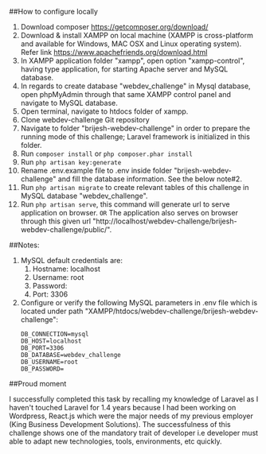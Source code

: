 ##How to configure locally

1. Download composer https://getcomposer.org/download/
2. Download & install XAMPP on local machine (XAMPP is cross-platform and available for Windows, MAC OSX and Linux operating system). Refer link https://www.apachefriends.org/download.html
3. In XAMPP application folder "xampp", open option "xampp-control", having type application, for starting Apache server and MySQL database.
4. In regards to create database "webdev_challenge" in Mysql database, open phpMyAdmin through that same XAMPP control panel and navigate to MySQL database.
5. Open terminal, navigate to htdocs folder of xampp.
6. Clone webdev-challenge Git repository
7. Navigate to folder "brijesh-webdev-challenge" in order to prepare the running mode of this challenge; Laravel framework is initialized in this folder.
8. Run ```composer install``` or ```php composer.phar install```
9. Run ```php artisan key:generate```
10. Rename .env.example file to .env inside folder "brijesh-webdev-challenge" and fill the database information. See the below note#2.
11. Run ```php artisan migrate``` to create relevant tables of this challenge in MySQL database "webdev_challenge".
12. Run ```php artisan serve```, this command will generate url to serve application on browser. ```OR``` The application also serves on browser through this given url "http://localhost/webdev-challenge/brijesh-webdev-challenge/public/".

##Notes:
1. MySQL default credentials are:
      1. Hostname: localhost
      2. Username: root
      3. Password: 
      4. Port: 3306
2. Configure or verify the following MySQL parameters in .env file which is located under path "XAMPP/htdocs/webdev-challenge/brijesh-webdev-challenge":
     ```
     DB_CONNECTION=mysql
     DB_HOST=localhost
     DB_PORT=3306
     DB_DATABASE=webdev_challenge
     DB_USERNAME=root
     DB_PASSWORD=
     ```
     
##Proud moment

I successfully completed this task by recalling my knowledge of Laravel as I haven't touched Laravel for 1.4 years because I had been working on Wordpress, React.js which were the major needs of my previous employer (King Business Development Solutions). The successfulness of this challenge shows one of the mandatory trait of developer i.e developer must able to adapt new technologies, tools, environments, etc quickly.  
